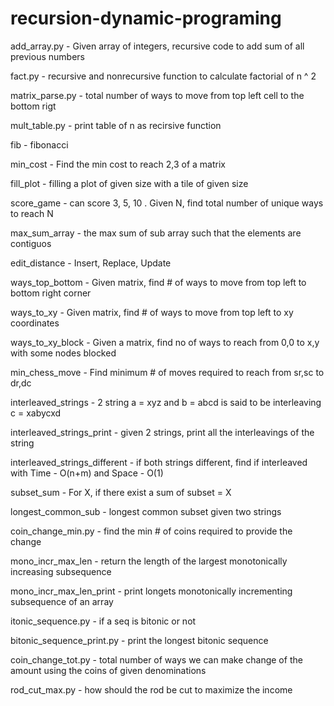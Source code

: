 # recursion-dynamic-programing

add_array.py - Given array of integers, recursive code to add sum of all previous numbers
 
fact.py - recursive and nonrecursive function to calculate factorial of n ^ 2
 
matrix_parse.py - total number of ways to move from top left cell to the bottom rigt 
 
mult_table.py - print table of n as recirsive function
 
fib - fibonacci
 
min_cost - Find the min cost to reach 2,3 of a matrix
 
fill_plot - filling a plot of given size with a tile of given size
 
score_game - can score 3, 5, 10 . Given N, find total number of unique ways to reach N
 
max_sum_array - the max sum of sub array such that the elements are contiguos
 
edit_distance - Insert, Replace, Update 

ways_top_bottom - Given matrix, find # of ways to move from top left to bottom right corner

ways_to_xy - Given matrix, find # of ways to move from top left to xy coordinates

ways_to_xy_block - Given a matrix, find no of ways to reach from 0,0 to x,y with some nodes blocked

min_chess_move - Find minimum # of moves required to reach from sr,sc to dr,dc

interleaved_strings - 2 string a = xyz and b = abcd is said to be interleaving c = xabycxd

interleaved_strings_print - given 2 strings, print all the interleavings of the string

interleaved_strings_different - if both strings different, find if interleaved with Time - O(n+m) and  Space - O(1)

subset_sum - For X, if there exist a sum of subset = X

longest_common_sub - longest common subset given two strings

coin_change_min.py - find the min # of coins required to provide the change


mono_incr_max_len - return the length of the largest monotonically increasing subsequence

mono_incr_max_len_print - print longets monotonically incrementing subsequence of an array

itonic_sequence.py - if a seq is bitonic or not

bitonic_sequence_print.py - print the longest bitonic sequence

coin_change_tot.py - total number of ways we can make change of the amount using the coins of given denominations

rod_cut_max.py - how should the rod be cut to maximize the income


